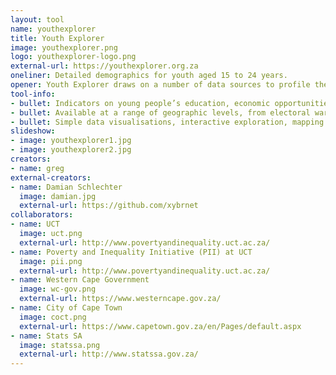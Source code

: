 ```yaml
---
layout: tool
name: youthexplorer
title: Youth Explorer
image: youthexplorer.png
logo: youthexplorer-logo.png
external-url: https://youthexplorer.org.za
oneliner: Detailed demographics for youth aged 15 to 24 years.
opener: Youth Explorer draws on a number of data sources to profile the situation of young people and the contexts in which they live.
tool-info:
- bullet: Indicators on young people’s education, economic opportunities, family and living environment, health and more.
- bullet: Available at a range of geographic levels, from electoral wards to local municipalities and district municipalities.
- bullet: Simple data visualisations, interactive exploration, mapping and data downloads.
slideshow:
- image: youthexplorer1.jpg
- image: youthexplorer2.jpg
creators:
- name: greg
external-creators:
- name: Damian Schlechter
  image: damian.jpg
  external-url: https://github.com/xybrnet
collaborators:
- name: UCT
  image: uct.png
  external-url: http://www.povertyandinequality.uct.ac.za/
- name: Poverty and Inequality Initiative (PII) at UCT
  image: pii.png
  external-url: http://www.povertyandinequality.uct.ac.za/
- name: Western Cape Government
  image: wc-gov.png
  external-url: https://www.westerncape.gov.za/
- name: City of Cape Town
  image: coct.png
  external-url: https://www.capetown.gov.za/en/Pages/default.aspx
- name: Stats SA
  image: statssa.png
  external-url: http://www.statssa.gov.za/
---
```


